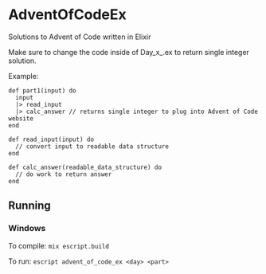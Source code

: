 # AdventOfCodeEx

Solutions to Advent of Code written in Elixir

Make sure to change the code inside of Day_x_.ex to return single integer solution.

Example:
```
def part1(input) do
  input
  |> read_input
  |> calc_answer // returns single integer to plug into Advent of Code website
end

def read_input(input) do
  // convert input to readable data structure
end

def calc_answer(readable_data_structure) do
  // do work to return answer
end
```

## Running

### Windows
To compile:
`mix escript.build`

To run:
`escript advent_of_code_ex <day> <part>`

